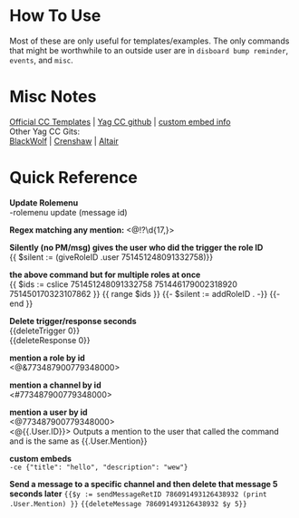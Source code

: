 # How To Use
Most of these are only useful for templates/examples. The only commands that might be worthwhile to an outside user are in `disboard bump reminder`, `events`, and `misc`.

# Misc Notes

[Official CC Templates](https://docs.yagpdb.xyz/reference/templates) | [Yag CC github](https://github.com/yagpdb-cc/yagpdb-cc) | [custom embed info](https://docs.yagpdb.xyz/others/custom-embeds)    
Other Yag CC Gits:    
[BlackWolf](https://github.com/BlackWolfWoof/yagpdb-cc) | [Crenshaw](https://github.com/Crenshaw1312/Yagpdb-ccs) | [Altair](https://github.com/magratheaguide/altair)

# Quick Reference

**Update Rolemenu**    
-rolemenu update (message id)

**Regex matching any mention:** <@!?\d{17,}>


**Silently (no PM/msg) gives the user who did the trigger the role ID**    
{{ $silent := (giveRoleID .user 751451248091332758)}}

**the above command but for multiple roles at once**   
{{ $ids := cslice 751451248091332758 751446179002318920 751450170323107862 }}
{{ range $ids }}
    {{- $silent := addRoleID  . -}}
{{- end }}


**Delete trigger/response seconds**    
{{deleteTrigger 0}}   
{{deleteResponse 0}}

**mention a role by id**    
<@&773487900779348000>

**mention a channel by id**    
<#773487900779348000>

**mention a user by id**    
<@773487900779348000>    
<@{{.User.ID}}> Outputs a mention to the user that called the command and is the same as {{.User.Mention}}

**custom embeds**     
`-ce {"title": "hello", "description": "wew"}`

**Send a message to a specific channel and then delete that message 5 seconds later**
`{{$y := sendMessageRetID 786091493126438932 (print .User.Mention) }}`
`{{deleteMessage 786091493126438932 $y 5}}`
